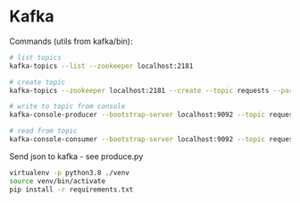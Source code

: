 # Kafka

Commands (utils from kafka/bin):
```bash
# list topics
kafka-topics --list --zookeeper localhost:2181

# create topic
kafka-topics --zookeeper localhost:2181 --create --topic requests --partitions 1 --replication-factor 1

# write to topic from console
kafka-console-producer --bootstrap-server localhost:9092 --topic requests

# read from topic 
kafka-console-consumer --bootstrap-server localhost:9092 --topic requests --from-beginning
```


Send json to kafka - see produce.py
```bash
virtualenv -p python3.8 ./venv
source venv/bin/activate
pip install -r requirements.txt
```
